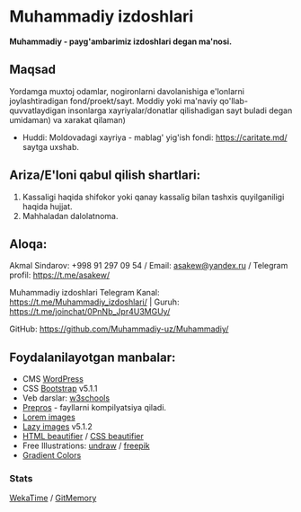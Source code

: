 # Muhammadiy izdoshlari
**Muhammadiy - payg'ambarimiz izdoshlari degan ma'nosi.**

## Maqsad
Yordamga muxtoj odamlar, nogironlarni davolanishiga e'lonlarni joylashtiradigan fond/proekt/sayt. Moddiy yoki ma'naviy qo'llab-quvvatlaydigan insonlarga xayriyalar/donatlar qilishadigan sayt buladi degan umidaman) va xarakat qilaman)

* Huddi: Moldovadagi xayriya - mablag' yig'ish fondi: https://caritate.md/ saytga uxshab.

## Ariza/E'loni qabul qilish shartlari:
1. Kassaligi haqida shifokor yoki qanay kassalig bilan tashxis quyilganiligi haqida hujjat.
2. Mahhaladan dalolatnoma.

## Aloqa:
Akmal Sindarov: +998 91 297 09 54 /
Email: asakew@yandex.ru / Telegram profil: https://t.me/asakew/

Muhammadiy izdoshlari Telegram Kanal: https://t.me/Muhammadiy_izdoshlari/ | Guruh: https://t.me/joinchat/0PnNb_Jpr4U3MGUy/

GitHub: https://github.com/Muhammadiy-uz/Muhammadiy/

## Foydalanilayotgan manbalar:
* CMS [WordPress](https://wordpress.com/)
* CSS [Bootstrap](https://getbootstrap.com/) v5.1.1
* Veb darslar: [w3schools](https://w3schools.com/)
* [Prepros](https://prepros.io/) - fayllarni kompilyatsiya qiladi.
* [Lorem images](https://picsum.photos/) 
* [Lazy images](https://web.dev/browser-level-image-lazy-loading/) v5.1.2
* [HTML beautifier](https://beautifytools.com/html-beautifier.php/) / [CSS beautifier](https://css.github.io/csso/csso.html/)
* Free Illustrations: [undraw](https://undraw.co/) / [freepik](https://freepik.com/)
* [Gradient Colors](https://webgradients.com/)

### Stats
[WekaTime](https://wakatime.com/@asakew/projects/pvdnjqhqwm/) / [GitMemory](https://gitmemory.com/Muhammadiy-uz/Muhammadiy/)
